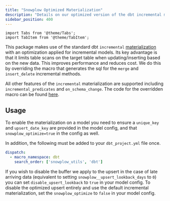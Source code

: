 ```yaml
---
title: "Snowplow Optimized Materialization"
description: "Details on our optimized version of the dbt incremental materialization and how to enable it."
sidebar_position: 400
---
```

```mdx-code-block
import Tabs from '@theme/Tabs';
import TabItem from '@theme/TabItem';
```

This package makes use of the standard dbt `incremental` [materialization](https://docs.getdbt.com/docs/build/materializations#incremental) with an optimization applied for incremental models. Its key advantage is that it limits table scans on the target table when updating/inserting based on the new data. This improves performance and reduces cost. We do this by overriding the macro that generates the sql for the `merge` and `insert_delete` incremental methods.

All other features of the `incremental` materialization are supported including `incremental_predicates` and `on_schema_change`. The code for the overridden macro can be found [here](https://github.com/snowplow/dbt-snowplow-utils/blob/main/macros/materializations/base_incremental/common/get_merge_sql.sql).

## Usage
To enable the materialization on a model you need to ensure a `unique_key` and `upsert_date_key` are provided in the model config, and that `snowplow_optimize=true` in the config as well. 

In addition, the following must be added to your `dbt_project.yml` file once.

```yml title="dbt_project.yml"
dispatch:
  - macro_namespace: dbt
    search_order: ['snowplow_utils', 'dbt']
```

If you wish to disable the buffer we apply to the upsert in the case of late arriving data (equivalent to setting `snowplow__upsert_lookback_days` to `0`) you can set `disable_upsert_lookback` to `true` in your model config. To disable the optimized upsert entirely and use the default incremental materialization, set the `snowplow_optimize` to `false` in your model config.
